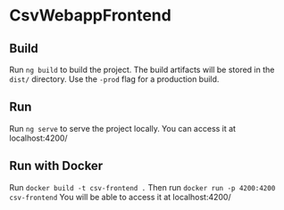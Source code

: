 # CsvWebappFrontend


## Build

Run `ng build` to build the project. The build artifacts will be stored in the `dist/` directory. Use the `-prod` flag for a production build.

## Run
Run `ng serve` to serve the project locally. You can access it at localhost:4200/

## Run with Docker
Run `docker build -t csv-frontend .` Then run `docker run -p 4200:4200 csv-frontend` You will be able to access it at localhost:4200/

